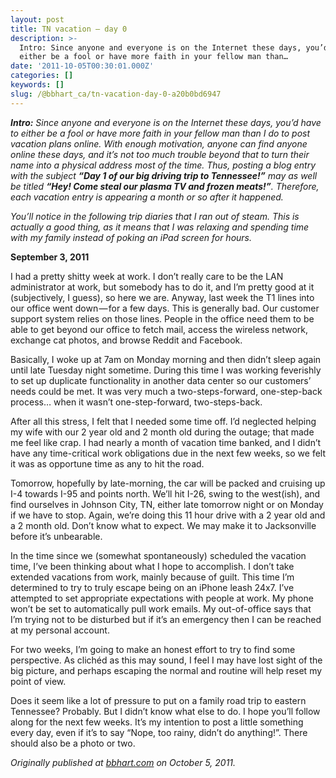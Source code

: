 ```yaml
---
layout: post
title: TN vacation — day 0
description: >-
  Intro: Since anyone and everyone is on the Internet these days, you’d have to
  either be a fool or have more faith in your fellow man than…
date: '2011-10-05T00:30:01.000Z'
categories: []
keywords: []
slug: /@bbhart_ca/tn-vacation-day-0-a20b0bd6947
---
```


**_Intro:_** _Since anyone and everyone is on the Internet these days, you’d have to either be a fool or have more faith in your fellow man than I do to post vacation plans online. With enough motivation, anyone can find anyone online these days, and it’s not too much trouble beyond that to turn their name into a physical address most of the time. Thus, posting a blog entry with the subject_ **_“Day 1 of our big driving trip to Tennessee!”_** _may as well be titled_ **_“Hey! Come steal our plasma TV and frozen meats!”_**_. Therefore, each vacation entry is appearing a month or so after it happened._

_You’ll notice in the following trip diaries that I ran out of steam. This is actually a good thing, as it means that I was relaxing and spending time with my family instead of poking an iPad screen for hours._

**September 3, 2011**

I had a pretty shitty week at work. I don’t really care to be the LAN administrator at work, but somebody has to do it, and I’m pretty good at it (subjectively, I guess), so here we are. Anyway, last week the T1 lines into our office went down — for a few days. This is generally bad. Our customer support system relies on those lines. People in the office need them to be able to get beyond our office to fetch mail, access the wireless network, exchange cat photos, and browse Reddit and Facebook.

Basically, I woke up at 7am on Monday morning and then didn’t sleep again until late Tuesday night sometime. During this time I was working feverishly to set up duplicate functionality in another data center so our customers’ needs could be met. It was very much a two-steps-forward, one-step-back process… when it wasn’t one-step-forward, two-steps-back.

After all this stress, I felt that I needed some time off. I’d neglected helping my wife with our 2 year old and 2 month old during the outage; that made me feel like crap. I had nearly a month of vacation time banked, and I didn’t have any time-critical work obligations due in the next few weeks, so we felt it was as opportune time as any to hit the road.

Tomorrow, hopefully by late-morning, the car will be packed and cruising up I-4 towards I-95 and points north. We’ll hit I-26, swing to the west(ish), and find ourselves in Johnson City, TN, either late tomorrow night or on Monday if we have to stop. Again, we’re doing this 11 hour drive with a 2 year old and a 2 month old. Don’t know what to expect. We may make it to Jacksonville before it’s unbearable.

In the time since we (somewhat spontaneously) scheduled the vacation time, I’ve been thinking about what I hope to accomplish. I don’t take extended vacations from work, mainly because of guilt. This time I’m determined to try to truly escape being on an iPhone leash 24x7. I’ve attempted to set appropriate expectations with people at work. My phone won’t be set to automatically pull work emails. My out-of-office says that I’m trying not to be disturbed but if it’s an emergency then I can be reached at my personal account.

For two weeks, I’m going to make an honest effort to try to find some perspective. As clichéd as this may sound, I feel I may have lost sight of the big picture, and perhaps escaping the normal and routine will help reset my point of view.

Does it seem like a lot of pressure to put on a family road trip to eastern Tennessee? Probably. But I didn’t know what else to do. I hope you’ll follow along for the next few weeks. It’s my intention to post a little something every day, even if it’s to say “Nope, too rainy, didn’t do anything!”. There should also be a photo or two.

_Originally published at_ [_bbhart.com_](https://bbhart.com/tn-vacation-day-0-dac96a627ec6) _on October 5, 2011._

